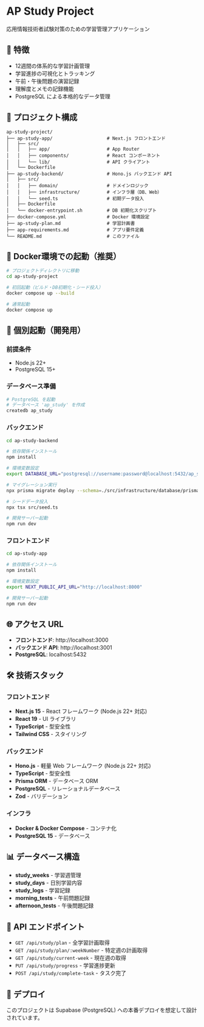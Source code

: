 # AP Study Project

応用情報技術者試験対策のための学習管理アプリケーション

## 🚀 特徴

- 12週間の体系的な学習計画管理
- 学習進捗の可視化とトラッキング
- 午前・午後問題の演習記録
- 理解度とメモの記録機能
- PostgreSQL による本格的なデータ管理

## 📁 プロジェクト構成

```
ap-study-project/
├── ap-study-app/                    # Next.js フロントエンド
│   ├── src/
│   │   ├── app/                     # App Router
│   │   ├── components/              # React コンポーネント
│   │   └── lib/                     # API クライアント
│   └── Dockerfile
├── ap-study-backend/                # Hono.js バックエンド API
│   ├── src/
│   │   ├── domain/                  # ドメインロジック
│   │   ├── infrastructure/          # インフラ層（DB、Web）
│   │   └── seed.ts                  # 初期データ投入
│   ├── Dockerfile
│   └── docker-entrypoint.sh         # DB 初期化スクリプト
├── docker-compose.yml               # Docker 環境設定
├── ap-study-plan.md                 # 学習計画書
├── app-requirements.md              # アプリ要件定義
└── README.md                        # このファイル
```

## 🐳 Docker環境での起動（推奨）

```bash
# プロジェクトディレクトリに移動
cd ap-study-project

# 初回起動（ビルド・DB初期化・シード投入）
docker compose up --build

# 通常起動
docker compose up
```

## 🔧 個別起動（開発用）

### 前提条件
- Node.js 22+
- PostgreSQL 15+

### データベース準備
```bash
# PostgreSQL を起動
# データベース 'ap_study' を作成
createdb ap_study
```

### バックエンド
```bash
cd ap-study-backend

# 依存関係インストール
npm install

# 環境変数設定
export DATABASE_URL="postgresql://username:password@localhost:5432/ap_study?schema=public"

# マイグレーション実行
npx prisma migrate deploy --schema=./src/infrastructure/database/prisma/schema.prisma

# シードデータ投入
npx tsx src/seed.ts

# 開発サーバー起動
npm run dev
```

### フロントエンド
```bash
cd ap-study-app

# 依存関係インストール
npm install

# 環境変数設定
export NEXT_PUBLIC_API_URL="http://localhost:8000"

# 開発サーバー起動
npm run dev
```

## 🌐 アクセス URL

- **フロントエンド**: http://localhost:3000
- **バックエンド API**: http://localhost:3001
- **PostgreSQL**: localhost:5432

## 🛠 技術スタック

### フロントエンド
- **Next.js 15** - React フレームワーク (Node.js 22+ 対応)
- **React 19** - UI ライブラリ
- **TypeScript** - 型安全性
- **Tailwind CSS** - スタイリング

### バックエンド
- **Hono.js** - 軽量 Web フレームワーク (Node.js 22+ 対応)
- **TypeScript** - 型安全性
- **Prisma ORM** - データベース ORM
- **PostgreSQL** - リレーショナルデータベース
- **Zod** - バリデーション

### インフラ
- **Docker & Docker Compose** - コンテナ化
- **PostgreSQL 15** - データベース

## 📊 データベース構造

- **study_weeks** - 学習週管理
- **study_days** - 日別学習内容
- **study_logs** - 学習記録
- **morning_tests** - 午前問題記録
- **afternoon_tests** - 午後問題記録

## 🎯 API エンドポイント

- `GET /api/study/plan` - 全学習計画取得
- `GET /api/study/plan/:weekNumber` - 特定週の計画取得
- `GET /api/study/current-week` - 現在週の取得
- `PUT /api/study/progress` - 学習進捗更新
- `POST /api/study/complete-task` - タスク完了

## 🚀 デプロイ

このプロジェクトは Supabase (PostgreSQL) への本番デプロイを想定して設計されています。